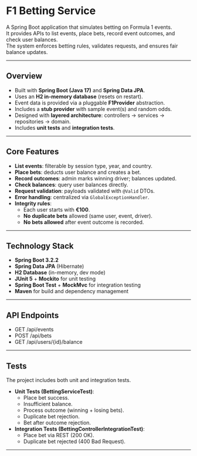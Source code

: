 # F1 Betting Service

A Spring Boot application that simulates betting on Formula 1 events.  
It provides APIs to list events, place bets, record event outcomes, and check user balances.  
The system enforces betting rules, validates requests, and ensures fair balance updates.

---

## Overview

- Built with **Spring Boot (Java 17)** and **Spring Data JPA**.
- Uses an **H2 in-memory database** (resets on restart).
- Event data is provided via a pluggable **F1Provider** abstraction.
- Includes a **stub provider** with sample event(s) and random odds.
- Designed with **layered architecture**: controllers → services → repositories → domain.
- Includes **unit tests** and **integration tests**.

---

## Core Features

- **List events**: filterable by session type, year, and country.
- **Place bets**: deducts user balance and creates a bet.
- **Record outcomes**: admin marks winning driver; balances updated.
- **Check balances**: query user balances directly.
- **Request validation**: payloads validated with `@Valid` DTOs.
- **Error handling**: centralized via `GlobalExceptionHandler`.
- **Integrity rules**:
    - Each user starts with **€100**.
    - **No duplicate bets** allowed (same user, event, driver).
    - **No bets allowed** after event outcome is recorded.

---

## Technology Stack

- **Spring Boot 3.2.2**
- **Spring Data JPA** (Hibernate)
- **H2 Database** (in-memory, dev mode)
- **JUnit 5** + **Mockito** for unit testing
- **Spring Boot Test** + **MockMvc** for integration testing
- **Maven** for build and dependency management

---

## API Endpoints

- GET /api/events
- POST /api/bets
- GET /api/users/{id}/balance

---

## Tests

The project includes both unit and integration tests.
- **Unit Tests (BettingServiceTest)**:
    - Place bet success.
    - Insufficient balance.
    - Process outcome (winning + losing bets).
    - Duplicate bet rejection.
    - Bet after outcome rejection.
- **Integration Tests (BettingControllerIntegrationTest)**:
    - Place bet via REST (200 OK).
    - Duplicate bet rejected (400 Bad Request).


---
